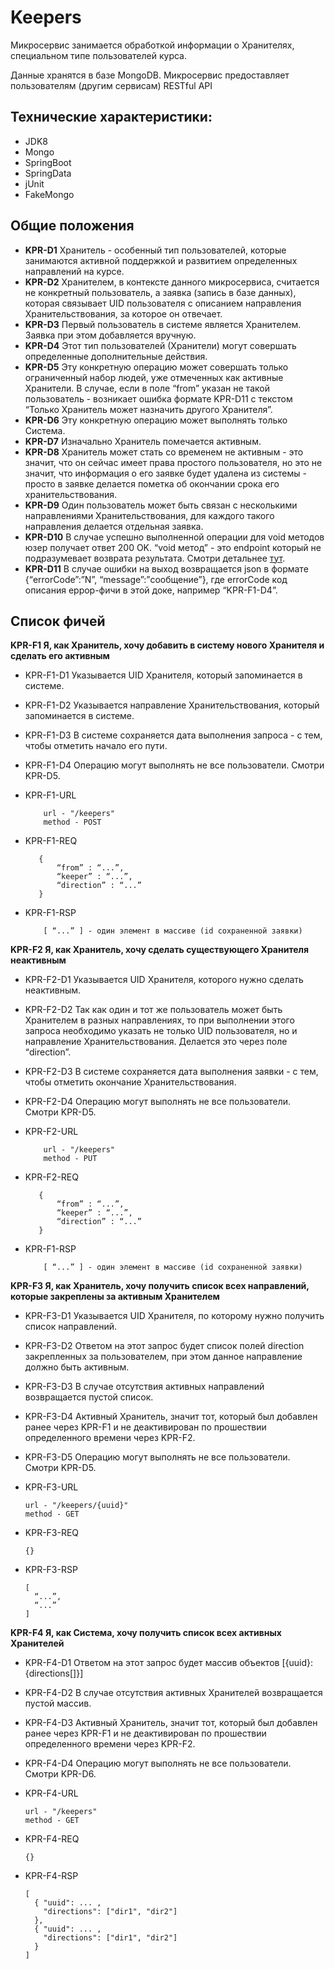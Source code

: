 # Keepers

Микросервис занимается обработкой информации о Хранителях, специальном типе пользователей курса. 

Данные хранятся в базе MongoDB. Микросервис предоставляет пользователям (другим сервисам) RESTful API


## Технические характеристики:

* JDK8
* Mongo
* SpringBoot
* SpringData
* jUnit
* FakeMongo 

## Общие положения

* **KPR-D1** Хранитель - особенный тип пользователей, которые занимаются активной поддержкой и развитием определенных направлений на курсе.
* **KPR-D2** Хранителем, в контексте данного микросервиса, считается не конкретный пользователь, а заявка (запись в базе данных), которая связывает UID пользователя с описанием направления Хранительствования, за которое он отвечает.
* **KPR-D3** Первый пользователь в системе является Хранителем. Заявка при этом добавляется вручную.
* **KPR-D4** Этот тип пользователей (Хранители) могут совершать определенные дополнительные действия. 
* **KPR-D5** Эту конкретную операцию может совершать только ограниченный набор людей, уже отмеченных как активные Хранители. В случае, если в поле “from” указан не такой пользователь - возникает ошибка формате KPR-D11 с текстом “Только Хранитель может назначить другого Хранителя”.
* **KPR-D6** Эту конкретную операцию может выполнять только Система.
* **KPR-D7** Изначально Хранитель помечается активным.
* **KPR-D8** Хранитель может стать со временем не активным - это значит, что он сейчас имеет права простого пользователя, но это не значит, что информация о его заявке будет удалена из системы - просто в заявке делается пометка об окончании срока его хранительствования.
* **KPR-D9** Один пользователь может быть связан с несколькими направлениями Хранительствования, для каждого такого направления делается отдельная заявка. 
* **KPR-D10** В случае успешно выполненной операции для void методов юзер получает ответ 200 OK. “void метод” - это endpoint который не подразумевает возврата результата. Смотри детальнее [тут](https://ru.wikipedia.org/wiki/%D0%A1%D0%BF%D0%B8%D1%81%D0%BE%D0%BA_%D0%BA%D0%BE%D0%B4%D0%BE%D0%B2_%D1%81%D0%BE%D1%81%D1%82%D0%BE%D1%8F%D0%BD%D0%B8%D1%8F_HTTP#200).
* **KPR-D11** В случае ошибки на выход возвращается json в формате {“errorCode”:”N”, “message”:”сообщение”}, где errorCode код описания еррор-фичи в этой доке, например “KPR-F1-D4”.

## Список фичей

**KPR-F1 Я, как Хранитель, хочу добавить в систему нового Хранителя и сделать его активным**

* KPR-F1-D1 Указывается UID Хранителя, который запоминается в системе.
* KPR-F1-D2 Указывается направление Хранительствования, который запоминается в системе. 
* KPR-F1-D3 В системе сохраняется дата выполнения запроса - с тем, чтобы отметить начало его пути.
* KPR-F1-D4 Операцию могут выполнять не все пользователи. Смотри KPR-D5.

* KPR-F1-URL
  ```
      url - "/keepers"
      method - POST
  ```
* KPR-F1-REQ
   ```
      {
          “from” : “...”,
          “keeper” : “...”,
          “direction” : “...”
      }
   ```
* KPR-F1-RSP
    ```
        [ “...” ] - один элемент в массиве (id сохраненной заявки)
    ```

**KPR-F2 Я, как Хранитель, хочу сделать существующего Хранителя неактивным**

* KPR-F2-D1 Указывается UID Хранителя, которого нужно сделать неактивным.
* KPR-F2-D2 Так как один и тот же пользователь может быть Хранителем в разных направлениях, то при выполнении этого запроса необходимо указать не только UID пользователя, но и направление Хранительствования. Делается это через поле “direction”.
* KPR-F2-D3 В системе сохраняется дата выполнения заявки - с тем, чтобы отметить окончание Хранительствования.
* KPR-F2-D4 Операцию могут выполнять не все пользователи. Смотри KPR-D5.

* KPR-F2-URL
  ```
      url - "/keepers"
      method - PUT
  ```
* KPR-F2-REQ
   ```
      {
          “from” : “...”,
          “keeper” : “...”,
          “direction” : “...”
      }
   ```
   
* KPR-F1-RSP
    ```
        [ “...” ] - один элемент в массиве (id сохраненной заявки)
    ```
    

**KPR-F3 Я, как Хранитель, хочу получить список всех направлений, которые закреплены за активным Хранителем**

* KPR-F3-D1 Указывается UID Хранителя, по которому нужно получить список направлений.
* KPR-F3-D2 Ответом на этот запрос будет список полей direction закрепленных за пользователем, при этом данное направление должно быть активным.
* KPR-F3-D3 В случае отсутствия активных направлений возвращается пустой список.
* KPR-F3-D4 Активный Хранитель, значит тот, который был добавлен ранее через KPR-F1 и не деактивирован по прошествии определенного времени через KPR-F2.
* KPR-F3-D5 Операцию могут выполнять не все пользователи. Смотри KPR-D5.

* KPR-F3-URL
    ```
    url - "/keepers/{uuid}"
    method - GET
    ```

* KPR-F3-REQ
   ```
   {}
   ```

* KPR-F3-RSP 
    ```
    [ 
      “...”,
      “...”
    ]
    ```
    
**KPR-F4 Я, как Система, хочу получить список всех активных Хранителей**

* KPR-F4-D1 Ответом на этот запрос будет массив объектов [{uuid}:{directions[]}]
* KPR-F4-D2 В случае отсутствия активных Хранителей возвращается пустой массив.
* KPR-F4-D3 Активный Хранитель, значит тот, который был добавлен ранее через KPR-F1 и не деактивирован по прошествии определенного времени через KPR-F2.
* KPR-F4-D4 Операцию могут выполнять не все пользователи. Смотри KPR-D6.

* KPR-F4-URL
    ```
    url - "/keepers"
    method - GET
    ```

* KPR-F4-REQ
   ```
   {}
   ```
* KPR-F4-RSP 
    ```
    [
      { "uuid": ... ,
        "directions": ["dir1", "dir2"]
      },
      { "uuid": ... ,
        "directions": ["dir1", "dir2"]
      }
    ]
    ```